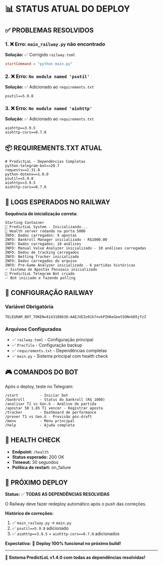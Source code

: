 # 📊 STATUS ATUAL DO DEPLOY

## ✅ PROBLEMAS RESOLVIDOS

### 1. ❌ Erro: `main_railway.py` não encontrado
**Solução:** ✅ Corrigido `railway.toml`
```toml
startCommand = "python main.py"
```

### 2. ❌ Erro: `No module named 'psutil'`
**Solução:** ✅ Adicionado ao `requirements.txt`
```
psutil==5.9.8
```

### 3. ❌ Erro: `No module named 'aiohttp'`
**Solução:** ✅ Adicionado ao `requirements.txt`
```
aiohttp==3.9.5
aiohttp-cors==0.7.0
```

## 📦 REQUIREMENTS.TXT ATUAL

```
# PredictLoL - Dependências Completas
python-telegram-bot==20.7
requests==2.31.0
python-dotenv==1.0.0
psutil==5.9.8
aiohttp==3.9.5
aiohttp-cors==0.7.0
```

## 🎯 LOGS ESPERADOS NO RAILWAY

**Sequência de inicialização correta:**
```
Starting Container
🚀 PredictLoL System - Inicializando...
🏥 Health server rodando na porta 5000
INFO: Dados carregados: 9 apostas
INFO: Bankroll Manager inicializado - R$1000.00
INFO: Dados carregados: 10 análises
INFO: Manual Value Analyzer inicializado - 10 análises carregadas
INFO: Dados de tracking carregados
INFO: Betting Tracker inicializado
INFO: Dados carregados do arquivo
INFO: Pre-Game Analyzer inicializado - 6 partidas históricas
✅ Sistema de Apostas Pessoais inicializado
🤖 PredictLoL Telegram Bot criado
✅ Bot iniciado e fazendo polling
```

## 🔧 CONFIGURAÇÃO RAILWAY

### Variável Obrigatória
```
TELEGRAM_BOT_TOKEN=8143188638:AAEJVEIo91k7nvkPZH6eGeet5ONnkH5jfzI
```

### Arquivos Configurados
- ✅ `railway.toml` - Configuração principal
- ✅ `Procfile` - Configuração backup
- ✅ `requirements.txt` - Dependências completas
- ✅ `main.py` - Sistema principal com health check

## 🎮 COMANDOS DO BOT

Após o deploy, teste no Telegram:
```
/start          - Iniciar bot
/bankroll       - Status do bankroll (R$ 1000)
/analisar T1 vs Gen.G - Análise de partida
/apostar 50 1.85 T1 vencer - Registrar aposta
/tracker        - Dashboard de performance
/prever T1 vs Gen.G - Previsão pós-draft
/menu           - Menu principal
/help           - Ajuda completa
```

## 🏥 HEALTH CHECK

- **Endpoint:** `/health`
- **Status esperado:** 200 OK
- **Timeout:** 30 segundos
- **Política de restart:** on_failure

## 🚀 PRÓXIMO DEPLOY

**Status:** ✅ **TODAS AS DEPENDÊNCIAS RESOLVIDAS**

O Railway deve fazer redeploy automático após o push das correções.

**Histórico de correções:**
1. ✅ `main_railway.py` → `main.py` 
2. ✅ `psutil==5.9.8` adicionado
3. ✅ `aiohttp==3.9.5` + `aiohttp-cors==0.7.0` adicionados

**Expectativa:** 🎉 **Deploy 100% funcional no próximo build!**

---

**🎉 Sistema PredictLoL v1.4.0 com todas as dependências resolvidas!** 